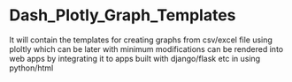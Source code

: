 # Dash_Plotly_Graph_Templates
It will contain the templates for creating graphs from csv/excel file using ploltly which can be later with minimum modifications can be rendered into web apps by integrating it to apps built with django/flask etc in using python/html
